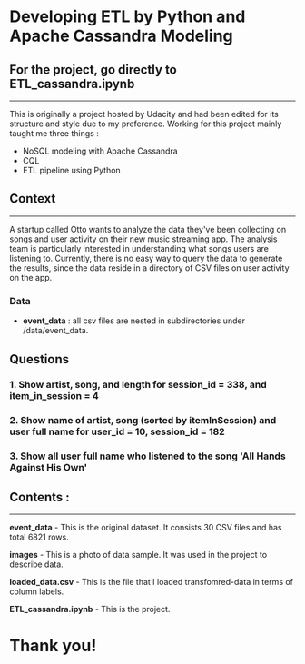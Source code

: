 # Developing ETL by Python and Apache Cassandra Modeling
## For the project, go directly to ETL_cassandra.ipynb
******************************************************************


This is originally a project hosted by Udacity and had been edited for its structure and style due to my preference.
Working for this project mainly taught me three things :
* NoSQL modeling with Apache Cassandra
* CQL
* ETL pipeline using Python

## Context
*************************************
A startup called Otto wants to analyze the data they've been collecting on songs and user activity on their new music streaming app. The analysis team is particularly interested in understanding what songs users are listening to. Currently, there is no easy way to query the data to generate the results, since the data reside in a directory of CSV files on user activity on the app.

### Data

- **event_data** : all csv files are nested in subdirectories under /data/event_data.


## Questions

### 1. Show artist, song, and length for session_id = 338, and item_in_session = 4


### 2. Show name of artist, song (sorted by itemInSession) and user full name for user_id = 10, session_id = 182
    

### 3. Show all user full name who listened to the song 'All Hands Against His Own'





## Contents : 
***********************************************************************

**event_data** - This is the original dataset. It consists 30 CSV files and has total 6821 rows.

**images** - This is a photo of data sample. It was used in the project to describe data.
                       
**loaded_data.csv** - This is the file that I loaded transfomred-data in terms of column labels.

**ETL_cassandra.ipynb** - This is the project.


# Thank you!
